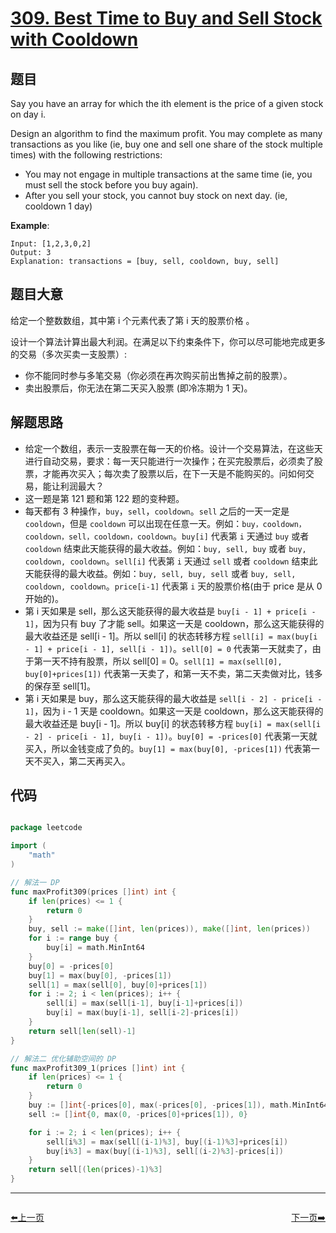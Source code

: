 # [309. Best Time to Buy and Sell Stock with Cooldown](https://leetcode.com/problems/best-time-to-buy-and-sell-stock-with-cooldown/)


## 题目

Say you have an array for which the ith element is the price of a given stock on day i.

Design an algorithm to find the maximum profit. You may complete as many transactions as you like (ie, buy one and sell one share of the stock multiple times) with the following restrictions:

- You may not engage in multiple transactions at the same time (ie, you must sell the stock before you buy again).
- After you sell your stock, you cannot buy stock on next day. (ie, cooldown 1 day)

**Example**:

    Input: [1,2,3,0,2]
    Output: 3 
    Explanation: transactions = [buy, sell, cooldown, buy, sell]

## 题目大意

给定一个整数数组，其中第 i 个元素代表了第 i 天的股票价格 。​

设计一个算法计算出最大利润。在满足以下约束条件下，你可以尽可能地完成更多的交易（多次买卖一支股票）:

- 你不能同时参与多笔交易（你必须在再次购买前出售掉之前的股票）。
- 卖出股票后，你无法在第二天买入股票 (即冷冻期为 1 天)。



## 解题思路

- 给定一个数组，表示一支股票在每一天的价格。设计一个交易算法，在这些天进行自动交易，要求：每一天只能进行一次操作；在买完股票后，必须卖了股票，才能再次买入；每次卖了股票以后，在下一天是不能购买的。问如何交易，能让利润最大？
- 这一题是第 121 题和第 122 题的变种题。
- 每天都有 3 种操作，`buy`，`sell`，`cooldown`。`sell` 之后的一天一定是 `cooldown`，但是 `cooldown` 可以出现在任意一天。例如：`buy，cooldown，cooldown，sell，cooldown，cooldown`。`buy[i]` 代表第 `i` 天通过 `buy` 或者 `cooldown` 结束此天能获得的最大收益。例如：`buy, sell, buy` 或者 `buy, cooldown, cooldown`。`sell[i]` 代表第 `i` 天通过 `sell` 或者 `cooldown` 结束此天能获得的最大收益。例如：`buy, sell, buy, sell` 或者 `buy, sell, cooldown, cooldown`。`price[i-1]` 代表第 `i` 天的股票价格(由于 price 是从 0 开始的)。
- 第 i 天如果是 sell，那么这天能获得的最大收益是 `buy[i - 1] + price[i - 1]`，因为只有 buy 了才能 sell。如果这一天是 cooldown，那么这天能获得的最大收益还是 sell[i - 1]。所以 sell[i] 的状态转移方程 `sell[i] = max(buy[i - 1] + price[i - 1], sell[i - 1])`。`sell[0] = 0` 代表第一天就卖了，由于第一天不持有股票，所以 sell[0] = 0。`sell[1] = max(sell[0], buy[0]+prices[1])` 代表第一天卖了，和第一天不卖，第二天卖做对比，钱多的保存至 sell[1]。
- 第 i 天如果是 buy，那么这天能获得的最大收益是 `sell[i - 2] - price[i - 1]`，因为 i - 1 天是 cooldown。如果这一天是 cooldown，那么这天能获得的最大收益还是 buy[i - 1]。所以 buy[i] 的状态转移方程 `buy[i] = max(sell[i - 2] - price[i - 1], buy[i - 1])`。`buy[0] = -prices[0]` 代表第一天就买入，所以金钱变成了负的。`buy[1] = max(buy[0], -prices[1])` 代表第一天不买入，第二天再买入。



## 代码

```go

package leetcode

import (
	"math"
)

// 解法一 DP
func maxProfit309(prices []int) int {
	if len(prices) <= 1 {
		return 0
	}
	buy, sell := make([]int, len(prices)), make([]int, len(prices))
	for i := range buy {
		buy[i] = math.MinInt64
	}
	buy[0] = -prices[0]
	buy[1] = max(buy[0], -prices[1])
	sell[1] = max(sell[0], buy[0]+prices[1])
	for i := 2; i < len(prices); i++ {
		sell[i] = max(sell[i-1], buy[i-1]+prices[i])
		buy[i] = max(buy[i-1], sell[i-2]-prices[i])
	}
	return sell[len(sell)-1]
}

// 解法二 优化辅助空间的 DP
func maxProfit309_1(prices []int) int {
	if len(prices) <= 1 {
		return 0
	}
	buy := []int{-prices[0], max(-prices[0], -prices[1]), math.MinInt64}
	sell := []int{0, max(0, -prices[0]+prices[1]), 0}

	for i := 2; i < len(prices); i++ {
		sell[i%3] = max(sell[(i-1)%3], buy[(i-1)%3]+prices[i])
		buy[i%3] = max(buy[(i-1)%3], sell[(i-2)%3]-prices[i])
	}
	return sell[(len(prices)-1)%3]
}

```


----------------------------------------------
<div style="display: flex;justify-content: space-between;align-items: center;">
<p><a href="https://books.halfrost.com/leetcode/ChapterFour/0300~0399/0307.Range-Sum-Query-Mutable/">⬅️上一页</a></p>
<p><a href="https://books.halfrost.com/leetcode/ChapterFour/0300~0399/0315.Count-of-Smaller-Numbers-After-Self/">下一页➡️</a></p>
</div>
